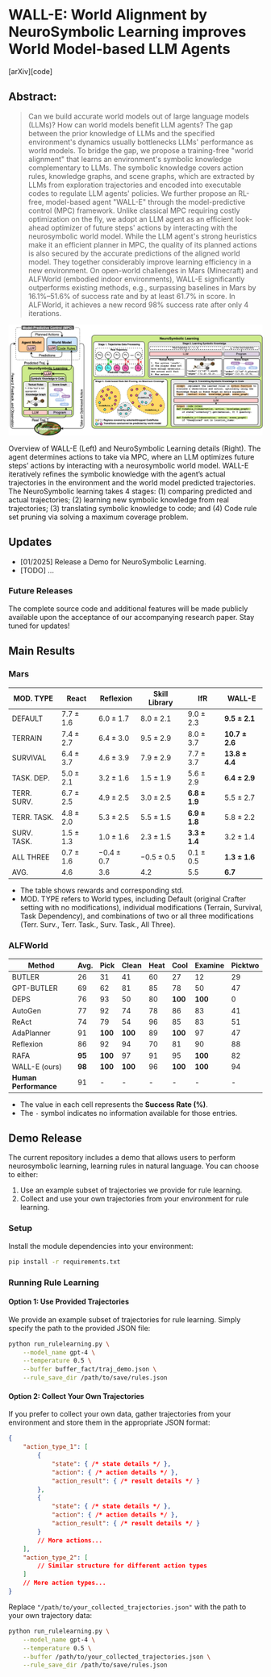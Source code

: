 # WALL-E: World Alignment by NeuroSymbolic Learning improves World Model-based LLM Agents

[arXiv][code]

## Abstract:
> Can we build accurate world models out of large language models (LLMs)? How can world models benefit LLM agents? The gap between the prior knowledge of LLMs and the specified environment's dynamics usually bottlenecks LLMs' performance as world models. To bridge the gap, we propose a training-free "world alignment" that learns an environment's symbolic knowledge complementary to LLMs. The symbolic knowledge covers action rules, knowledge graphs, and scene graphs, which are extracted by LLMs from exploration trajectories and encoded into executable codes to regulate LLM agents' policies. We further propose an RL-free, model-based agent "WALL-E" through the model-predictive control (MPC) framework. Unlike classical MPC requiring costly optimization on the fly, we adopt an LLM agent as an efficient look-ahead optimizer of future steps' actions by interacting with the neurosymbolic world model. While the LLM agent's strong heuristics make it an efficient planner in MPC, the quality of its planned actions is also secured by the accurate predictions of the aligned world model. They together considerably improve learning efficiency in a new environment. On open-world challenges in Mars (Minecraft) and ALFWorld (embodied indoor environments), WALL-E significantly outperforms existing methods, e.g., surpassing baselines in Mars by 16.1%–51.6% of success rate and by at least 61.7% in score. In ALFWorld, it achieves a new record 98% success rate after only 4 iterations.


![overall_framework](./assests/overall_framework_2.png)

Overview of WALL-E (Left) and NeuroSymbolic Learning details (Right). The agent determines actions to take via MPC, where an LLM optimizes future steps’ actions by interacting with a neurosymbolic world model.
WALL-E iteratively refines the symbolic knowledge with the agent’s actual trajectories in the environment and the world model predicted trajectories. The NeuroSymbolic learning takes 4 stages: (1) comparing predicted and actual trajectories; (2) learning new symbolic knowledge from real trajectories; (3) translating symbolic knowledge to code; and (4) Code rule set pruning via solving a maximum coverage problem.

## Updates
- [01/2025] Release a Demo for NeuroSymbolic Learning.
- [TODO] ...

### Future Releases

The complete source code and additional features will be made publicly available upon the acceptance of our accompanying research paper. Stay tuned for updates!

## Main Results

### Mars

| MOD. TYPE     | React           | Reflexion        | Skill Library         | IfR          | WALL-E        |
|---------------|---------------|---------------|---------------|---------------|---------------|
| DEFAULT       | 7.7 ± 1.6    | 6.0 ± 1.7    | 8.0 ± 2.1    | 9.0 ± 2.3    | **9.5 ± 2.1**    |
| TERRAIN       | 7.4 ± 2.7    | 6.4 ± 3.0     | 9.5 ± 2.9 | 8.0 ± 3.7 | **10.7 ± 2.6** |
| SURVIVAL      | 6.4 ± 3.7 | 4.6 ± 3.9 | 7.9 ± 2.9 | 7.7 ± 3.7 | **13.8 ± 4.4** |
| TASK. DEP.    | 5.0 ± 2.1 | 3.2 ± 1.6 | 1.5 ± 1.9 | 5.6 ± 2.9 | **6.4 ± 2.9** |
| TERR. SURV.   | 6.7 ± 2.5 | 4.9 ± 2.5 |3.0 ± 2.5 | **6.8 ± 1.9** | 5.5 ± 2.7 |
| TERR. TASK.   | 4.8 ± 2.0 | 5.3 ± 2.5 | 5.5 ± 1.5 | **6.9 ± 1.8** | 5.8 ± 2.2 |
| SURV. TASK.   | 1.5 ± 1.3 | 1.0 ± 1.6 | 2.3 ± 1.5 | **3.3 ± 1.4** | 3.2 ± 1.4 |
| ALL THREE     | 0.7 ± 1.6 | −0.4 ± 0.7 | −0.5 ± 0.5 | 0.1 ± 0.5 | **1.3 ± 1.6** |
| AVG.          | 4.6 | 3.6 | 4.2 | 5.5 | **6.7** |

- The table shows rewards and corresponding std.
- MOD. TYPE refers to World types, including Default (original Crafter setting with no modifications), individual modifications (Terrain, Survival, Task Dependency), and combinations of two or all three modifications (Terr. Surv., Terr. Task., Surv. Task., All Three).

### ALFWorld

| Method                        | Avg. | Pick | Clean | Heat | Cool | Examine | Picktwo |
|-------------------------------|------|------|-------|------|------|---------|---------|
| BUTLER       | 26         | 31         | 41         | 60         | 27         | 12         | 29     |
| GPT-BUTLER   | 69         | 62         | 81         | 85         | 78         | 50         | 47     |
| DEPS               | 76         | 93         | 50         | 80         | **100**    | **100**    | 0      |
| AutoGen             | 77         | 92         | 74         | 78         | 86         | 83         | 41     |
| ReAct                | 74         | 79         | 54         | 96         | 85         | 83         | 51     |
| AdaPlanner          | 91         | **100**    | **100**    | 89         | **100**    | 97         | 47     |
| Reflexion          | 86         | 92         | 94         | 70         | 81         | 90         | 88     |
| RAFA                | **95**     | **100**    | 97         | 91         | 95         | **100**    | 82     |
| WALL-E (ours)                          | **98**     | **100**    | **100**        | 96    | **100**         | **100**         | 94    |
| **Human Performance**                 | 91   | -    | -     | -    | -    | -       | -       |

- The value in each cell represents the **Success Rate (%)**.
- The `-` symbol indicates no information available for those entries.

## Demo Release

The current repository includes a demo that allows users to perform neurosymbolic learning, learning rules in natural language. You can choose to either:

1. Use an example subset of trajectories we provide for rule learning.
2. Collect and use your own trajectories from your environment for rule learning.

### Setup

Install the module dependencies into your environment:
```bash
pip install -r requirements.txt
```

### Running Rule Learning

#### Option 1: Use Provided Trajectories
We provide an example subset of trajectories for rule learning. Simply specify the path to the provided JSON file:

```bash
python run_rulelearning.py \
    --model_name gpt-4 \
    --temperature 0.5 \
    --buffer buffer_fact/traj_demo.json \
    --rule_save_dir /path/to/save/rules.json
```

#### Option 2: Collect Your Own Trajectories


If you prefer to collect your own data, gather trajectories from your environment and store them in the appropriate JSON format:

```json
{
    "action_type_1": [
        {
            "state": { /* state details */ },
            "action": { /* action details */ },
            "action_result": { /* result details */ }
        },
        {
            "state": { /* state details */ },
            "action": { /* action details */ },
            "action_result": { /* result details */ }
        }
        // More actions...
    ],
    "action_type_2": [
        // Similar structure for different action types
    ]
    // More action types...
}
```

Replace `"/path/to/your_collected_trajectories.json"` with the path to your own trajectory data:

```bash
python run_rulelearning.py \
    --model_name gpt-4 \
    --temperature 0.5 \
    --buffer /path/to/your_collected_trajectories.json \
    --rule_save_dir /path/to/save/rules.json
```
